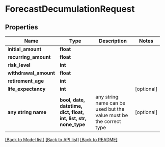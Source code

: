 # ForecastDecumulationRequest


## Properties
Name | Type | Description | Notes
------------ | ------------- | ------------- | -------------
**initial_amount** | **float** |  | 
**recurring_amount** | **float** |  | 
**risk_level** | **int** |  | 
**withdrawal_amount** | **float** |  | 
**retirement_age** | **int** |  | 
**life_expectancy** | **int** |  | [optional] 
**any string name** | **bool, date, datetime, dict, float, int, list, str, none_type** | any string name can be used but the value must be the correct type | [optional]

[[Back to Model list]](../README.md#documentation-for-models) [[Back to API list]](../README.md#documentation-for-api-endpoints) [[Back to README]](../README.md)


